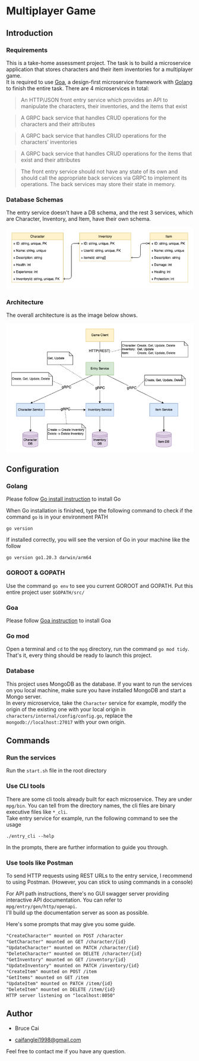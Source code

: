 # Multiplayer Game


## Introduction

### Requirements 
This is a take-home assessment project. The task is to build a microservice application that stores characters and their item inventories for a multiplayer game.  
It is required to use [Goa](https://goa.design/), a design-first microservice framework with [Golang](https://go.dev/) to finish the entire task.
There are 4 microservices in total:
> An HTTP/JSON front entry service which provides an API to manipulate the characters, their inventories, and the items that exist

> A GRPC back service that handles CRUD operations for the characters and their attributes

> A GRPC back service that handles CRUD operations for the characters’ inventories

> A GRPC back service that handles CRUD operations for the items that exist and their attributes

> The front entry service should not have any state of its own and should call the appropriate back services via GRPC to implement its operations. The back services may store their state in memory.

### Database Schemas

The entry service doesn't have a DB schema, and the rest 3 services, which are Character, Inventory, and Item, have their own schema.

![schemaER](readme_files/schema.png)

### Architecture

The overall architecture is as the image below shows.

![architecture](readme_files/mpg.png)

## Configuration

### Golang

Please follow [Go install instruction](https://go.dev/doc/tutorial/getting-started#install) to install Go

When Go installation is finished, type the following command to check if the command `go` is in your environment PATH

```
go version
```

If installed correctly, you will see the version of Go in your machine like the follow
```
go version go1.20.3 darwin/arm64
```

### GOROOT & GOPATH
Use the command `go env` to see you current GOROOT and GOPATH. Put this entire project user `$GOPATH/src/`


### Goa
Please follow [Goa instruction](https://goa.design/learn/getting-started/) to install Goa


### Go mod
Open a terminal and `cd` to the `mpg` directory, run the command `go mod tidy`. That's it, every thing should be ready to launch this project.


### Database
This project uses MongoDB as the database. If you want to run the services on you local machine, make sure you have installed MongoDB and start a Mongo server.  
In every microservice, take the `Character` service for example, modify the origin of the existing one with your local origin in `characters/internal/config/config.go`, replace the `mongodb://localhost:27017` with your own origin.

## Commands

### Run the services
Run the `start.sh` file in the root directory

### Use CLI tools
There are some cli tools already built for each microservice. They are under `mpg/bin`. You can tell from the directory names, the cli files are binary executive files like `*_cli`.  
Take entry service for example, run the following command to see the usage
```
./entry_cli --help
```
In the prompts, there are further information to guide you through.


### Use tools like Postman
To send HTTP requests using REST URLs to the entry service, I recommend to using Postman. (However, you can stick to using commands in a console)

For API path instructions, there's no GUI swagger server providing interactive API documentation. You can refer to `mpg/entry/gen/http/openapi`.  
I'll build up the documentation server as soon as possible.

Here's some prompts that may give you some guide.  
```
"CreateCharacter" mounted on POST /character  
"GetCharacter" mounted on GET /character/{id}  
"UpdateCharacter" mounted on PATCH /character/{id}  
"DeleteCharacter" mounted on DELETE /character/{id}  
"GetInventory" mounted on GET /inventory/{id}  
"UpdateInventory" mounted on PATCH /inventory/{id}  
"CreateItem" mounted on POST /item  
"GetItems" mounted on GET /item  
"UpdateItem" mounted on PATCH /item/{id}  
"DeleteItem" mounted on DELETE /item/{id}  
HTTP server listening on "localhost:8050"
```

## Author
- Bruce Cai

- caifanglei1998@gmail.com

Feel free to contact me if you have any question.

